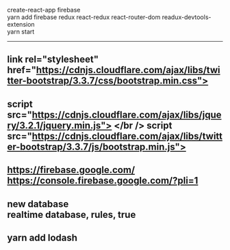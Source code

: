 create-react-app firebase <br/>
yarn add firebase redux react-redux react-router-dom readux-devtools-extension </br>
yarn start <br />

---------------------------------------------------------------------------------------------------------
  link rel="stylesheet" href="https://cdnjs.cloudflare.com/ajax/libs/twitter-bootstrap/3.3.7/css/bootstrap.min.css">
  <br />
----------------------------------------------------------------------------------------------------------
 script src="https://cdnjs.cloudflare.com/ajax/libs/jquery/3.2.1/jquery.min.js"></script> </br />
 script src="https://cdnjs.cloudflare.com/ajax/libs/twitter-bootstrap/3.3.7/js/bootstrap.min.js"></script> <br />
--------------------------------------------------------------------------------------------------------------
https://firebase.google.com/ <br />
https://console.firebase.google.com/?pli=1 <br />
--------------------------------------------------------------------------------------------------------------
new database <br />
realtime database, rules, true <br />
------------------------------------------------------------------------------------------------------------
yarn add lodash <br/>
------------------------------------------------------------------------------------------------------------

